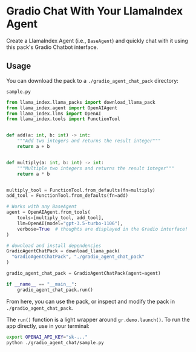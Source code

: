 # Gradio Chat With Your LlamaIndex Agent

Create a LlamaIndex Agent (i.e., `BaseAgent`) and quickly chat with it using
this pack's Gradio Chatbot interface.

## Usage

You can download the pack to a `./gradio_agent_chat_pack` directory:

`sample.py`
```python
from llama_index.llama_packs import download_llama_pack
from llama_index.agent import OpenAIAgent
from llama_index.llms import OpenAI
from llama_index.tools import FunctionTool


def add(a: int, b: int) -> int:
    """Add two integers and returns the result integer"""
    return a + b


def multiply(a: int, b: int) -> int:
    """Multiple two integers and returns the result integer"""
    return a * b


multiply_tool = FunctionTool.from_defaults(fn=multiply)
add_tool = FunctionTool.from_defaults(fn=add)

# Works with any BaseAgent
agent = OpenAIAgent.from_tools(
    tools=[multiply_tool, add_tool],
    llm=OpenAI(model="gpt-3.5-turbo-1106"), 
    verbose=True  # thoughts are displayed in the Gradio interface!
)

# download and install dependencies
GradioAgentChatPack = download_llama_pack(
  "GradioAgentChatPack", "./gradio_agent_chat_pack"
)

gradio_agent_chat_pack = GradioAgentChatPack(agent=agent)

if __name__ == "__main__":
    gradio_agent_chat_pack.run()
```

From here, you can use the pack, or inspect and modify the pack in `./gradio_agent_chat_pack`.

The `run()` function is a light wrapper around `gr.demo.launch()`. To run the
app directly, use in your terminal:

```bash
export OPENAI_API_KEY="sk-..."
python ./gradio_agent_chat/sample.py
```
